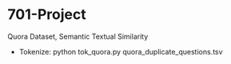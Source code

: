 # 701-Project
Quora Dataset, Semantic Textual Similarity

* Tokenize: python tok_quora.py quora_duplicate_questions.tsv
